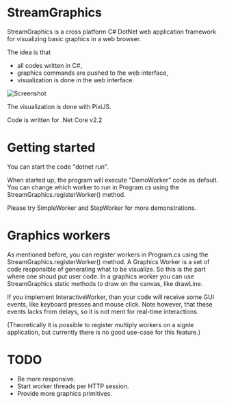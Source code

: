 # StreamGraphics

StreamGraphics is a cross platform C# DotNet web application framework for visualizing basic graphics in a web browser.

The idea is that
- all codes written in C#, 
- graphics commands are pushed to the web interface,
- visualization is done in the web interface.

![Screenshot](https://sharedinventions.com/wp-content/uploads/2019/10/Screen-Shot-2019-10-17-at-21.26.40.png)

The visualization is done with PixiJS.

Code is written for .Net Core v2.2

# Getting started

You can start the code "dotnet run".

When started up, the program will execute "DemoWorker" code as default. You can change which worker to run in Program.cs using the StreamGraphics.registerWorker() method.

Please try SimpleWorker and StepWorker for more demonstrations.

# Graphics workers

As mentioned before, you can register workers in Program.cs using the StreamGraphics.registerWorker() method.
A Graphics Worker is a set of code responsible of generating what to be visualize. So this is the part where one
shoud put user code. In a graphics worker you can use StreamGraphics static methods to draw on the canvas, like
drawLine.

If you implement InteractiveWorker, than your code will receive some GUI events, like keyboard presses and mouse click. Note however, that these events lacks from delays, so it is not ment for real-time interactions.

(Theoretically it is possible to register multiply workers on a signle application, but currently there is no good use-case for this feature.)

# TODO

- Be more responsive.
- Start worker threads per HTTP session.
- Provide more graphics primitives.
